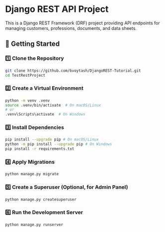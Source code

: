 # Django REST API Project

This is a Django REST Framework (DRF) project providing API endpoints for managing customers, professions, documents, and data sheets.

## 🚀 Getting Started

### 1️⃣ Clone the Repository
```sh
git clone https://github.com/bvoytash/DjangoREST-Tutorial.git
cd TestRestProject
```

### 2️⃣ Create a Virtual Environment
```sh
python -m venv .venv
source .venv/bin/activate  # On macOS/Linux
# or
.venv\Scripts\activate  # On Windows
```

### 3️⃣ Install Dependencies
```sh
pip install --upgrade pip # On macOS/Linux
python -m pip install --upgrade pip # On Windows
pip install -r requirements.txt
```

### 4️⃣ Apply Migrations
```sh
python manage.py migrate
```

### 5️⃣ Create a Superuser (Optional, for Admin Panel)
```sh
python manage.py createsuperuser
```

### 6️⃣ Run the Development Server
```sh
python manage.py runserver
```

